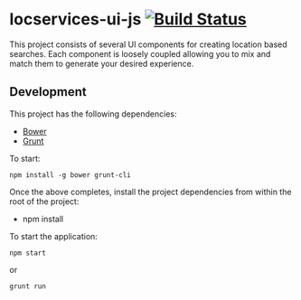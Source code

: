 # locservices-ui-js [![Build Status](https://travis-ci.org/BBC-Location-Services/locservices-ui-js.svg)](https://travis-ci.org/BBC-Location-Services/locservices-ui-js)

This project consists of several UI components for creating location based searches.  Each component is loosely coupled allowing you to mix and match them to generate your desired experience.

## Development

This project has the following dependencies:

* [Bower](http://bower.io/)
* [Grunt](http://gruntjs.com)

To start:

```
npm install -g bower grunt-cli
```

Once the above completes, install the project dependencies from within the root of the project:

* npm install

To start the application:

```
npm start
```

or

```
grunt run
```
